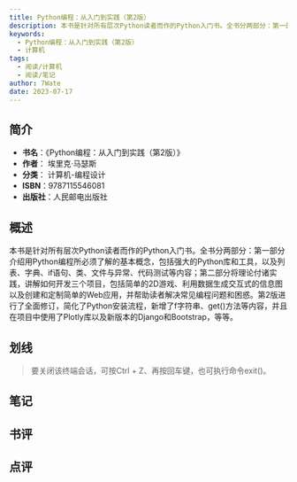 ```yaml
---
title: Python编程：从入门到实践（第2版）
description: 本书是针对所有层次Python读者而作的Python入门书。全书分两部分：第一部分介绍用Python编程所必须了解的基本概念，包括强大的Python库和工具，以及列表、字典、if语句、类、文件与异常、代码测试等内容；第二部分将理论付诸实践，讲解如何开发三个
keywords:
  - Python编程：从入门到实践（第2版）
  - 计算机
tags:
  - 阅读/计算机
  - 阅读/笔记
author: 7Wate
date: 2023-07-17
---
```


## 简介

- **书名**：《Python编程：从入门到实践（第2版）》
- **作者**： 埃里克·马瑟斯
- **分类**： 计算机-编程设计
- **ISBN**：9787115546081
- **出版社**：人民邮电出版社

## 概述

本书是针对所有层次Python读者而作的Python入门书。全书分两部分：第一部分介绍用Python编程所必须了解的基本概念，包括强大的Python库和工具，以及列表、字典、if语句、类、文件与异常、代码测试等内容；第二部分将理论付诸实践，讲解如何开发三个项目，包括简单的2D游戏、利用数据生成交互式的信息图以及创建和定制简单的Web应用，并帮助读者解决常见编程问题和困惑。第2版进行了全面修订，简化了Python安装流程，新增了f字符串、get()方法等内容，并且在项目中使用了Plotly库以及新版本的Django和Bootstrap，等等。

## 划线 
 

> 要关闭该终端会话，可按Ctrl + Z、再按回车键，也可执行命令exit()。

## 笔记


## 书评


## 点评
